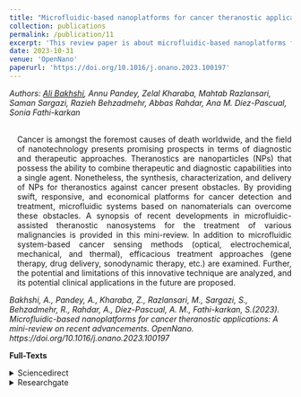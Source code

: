 ```yaml
---
title: "Microfluidic-based nanoplatforms for cancer theranostic applications: A mini-review on recent advancements"
collection: publications
permalink: /publication/11
excerpt: 'This review paper is about microfluidic-based nanoplatforms for cancer theranostic applications.'
date: 2023-10-31
venue: 'OpenNano'
paperurl: 'https://doi.org/10.1016/j.onano.2023.100197'
---
```

<address class="author">Authors: <a rel="author" href="https://bakhshiali.github.io">Ali Bakhshi</a>, Annu Pandey, Zelal Kharaba, Mahtab Razlansari, Saman Sargazi, 
Razieh Behzadmehr, Abbas Rahdar, Ana M. Díez-Pascual, Sonia Fathi-karkan</address><br>

<p align="justify" style="padding-left: 1em">
Cancer is amongst the foremost causes of death worldwide, and the field of nanotechnology presents promising prospects in terms of diagnostic and therapeutic 
  approaches. Theranostics are nanoparticles (NPs) that possess the ability to combine therapeutic and diagnostic capabilities into a single agent. 
  Nonetheless, the synthesis, characterization, and delivery of NPs for theranostics against cancer present obstacles. By providing swift, responsive, 
  and economical platforms for cancer detection and treatment, microfluidic systems based on nanomaterials can overcome these obstacles. A synopsis of 
  recent developments in microfluidic-assisted theranostic nanosystems for the treatment of various malignancies is provided in this mini-review. 
  In addition to microfluidic system-based cancer sensing methods (optical, electrochemical, mechanical, and thermal), efficacious treatment approaches 
  (gene therapy, drug delivery, sonodynamic therapy, etc.) are examined. Further, the potential and limitations of this innovative technique are analyzed, 
  and its potential clinical applications in the future are proposed.
</p>
<cite> Bakhshi, A., Pandey, A., Kharaba, Z., Razlansari, M., Sargazi, S., Behzadmehr, R., Rahdar, A., Díez-Pascual, A. M., Fathi-karkan, S.(2023). Microfluidic-based nanoplatforms for cancer theranostic applications: A mini-review on recent advancements. OpenNano. https://doi.org/10.1016/j.onano.2023.100197 </cite>

<b>Full-Texts</b>
<details>
<summary>Sciencedirect</summary>
  <a href="https://doi.org/10.1016/j.onano.2023.100197"> https://doi.org/10.1016/j.onano.2023.100197 </a>
</details>
<details>
<summary>Researchgate</summary>
  <a href="https://www.researchgate.net/publication/375124558_Microfluidic-based_nanoplatforms_for_cancer_theranostic_applications_A_mini-review_on_recent_advancements"> https://www.researchgate.net/publication/375124558_Microfluidic-based_nanoplatforms_for_cancer_theranostic_applications_A_mini-review_on_recent_advancements </a>
</details>
